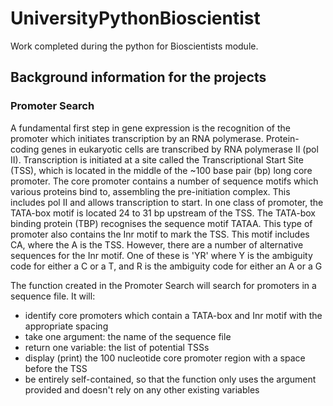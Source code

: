 # UniversityPythonBioscientist
Work completed during the python for Bioscientists module.

## Background information for the projects
### Promoter Search
A fundamental first step in gene expression is the recognition of the promoter which initiates transcription by an RNA polymerase. Protein-coding genes in eukaryotic cells are transcribed by RNA polymerase II (pol II). Transcription is initiated at a site called the Transcriptional Start Site (TSS), which is located in the middle of the ~100 base pair (bp) long core promoter. The core promoter contains a number of sequence motifs which various proteins bind to, assembling the pre-initiation complex. This includes pol II and allows transcription to start. In one class of promoter, the TATA-box motif is located 24 to 31 bp upstream of the TSS. The TATA-box binding protein (TBP) recognises the sequence motif TATAA. This type of promoter also contains the Inr motif to mark the TSS. This motif includes CA, where the A is the TSS.
However, there are a number of alternative sequences for the Inr motif. One of these is 'YR' where Y is the ambiguity code for either a C or a T, and R is the ambiguity code for either an A or a G 

The function created in the Promoter Search will search for promoters in a sequence file. It will:
- identify core promoters which contain a TATA-box and Inr motif with the appropriate spacing
- take one argument: the name of the sequence file
- return one variable: the list of potential TSSs
- display (print) the 100 nucleotide core promoter region with a space before the TSS
- be entirely self-contained, so that the function only uses the argument provided and doesn't rely on any other existing variables
